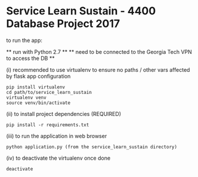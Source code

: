 # Service Learn Sustain - 4400 Database Project 2017

to run the app:

** run with Python 2.7 **
** need to be connected to the Georgia Tech VPN to access the DB **

(i) recommended to use virtualenv to ensure no paths / other vars affected by flask app configuration

	pip install virtualenv
	cd path/to/service_learn_sustain
	virtualenv venv
	source venv/bin/activate
	
(ii) to install project dependencies (REQUIRED)

	pip install -r requirements.txt
	
(iii) to run the application in web browser

	python application.py (from the service_learn_sustain directory)
	
(iv) to deactivate the virtualenv once done

	deactivate
